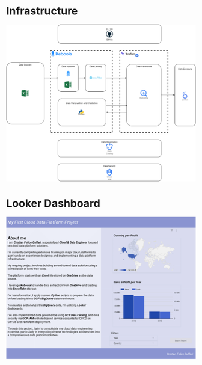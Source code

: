 # Infrastructure
![Architecture](/img/Data_Platforms-CDP.drawio.png)
# Looker Dashboard
[![Anteprima della Dashboard](/img/LookerDashboard.png)](https://lookerstudio.google.com/embed/reporting/09d734ca-6fd9-40b5-b0d5-8648407538b0/page/P9HfE)
